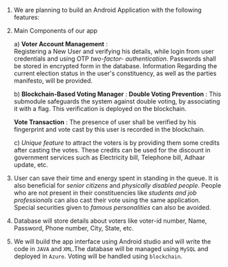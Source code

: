 1. We are planning to build an Android Application with the following features:
2. Main Components of our app

   a) **Voter Account Management** :  
        Registering a New User and verifying his details, while login from user credentials and using OTP *two-factor-        authentication*.
        Passwords shall be stored in encrypted form in the database.
        Information Regarding the current election status in the user's constituency, as well as the parties manifesto, will be provided.
        
   b) **Blockchain-Based Voting Manager** : 
       **Double Voting Prevention** : This submodule safeguards the system against double voting, by associating it with a flag. This verification is deployed on the blockchain.
        
     **Vote Transaction** : The presence of user shall be verified by his fingerprint and vote cast by this user is recorded in the blockchain.
        
   c) *Unique feature* to attract the voters is by providing them some credits after casting the votes. These credits can be used for the discount in government services such as Electricity bill, Telephone bill, Adhaar update, etc.
   
3. User can save their time and energy spent in standing in the queue. It is also beneficial for *senior citizens* and *physically disabled people*. People who are not present in their constituencies like *students and job professionals* can also cast their vote using the same application. Special securities given to *famous personalities* can also be avoided.

4. Database will store details about voters like voter-id number, Name, Password, Phone number, City, State, etc.
5. We will build the app interface using Android studio and will write the code in `JAVA` and `XML`.The database will be managed using `MySQL` and deployed in `Azure`. Voting will be handled using `blockchain`.
